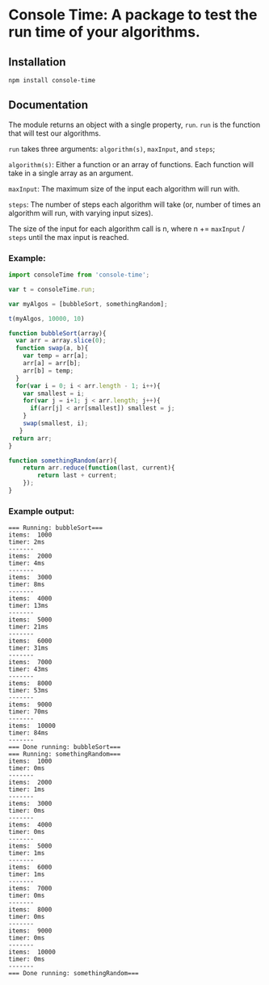 # Console Time: A package to test the run time of your algorithms.

## Installation

```
npm install console-time
```

## Documentation



The module returns an object with a single property, `run`.  `run` is the function that will test our algorithms.

`run` takes three arguments: `algorithm(s)`, `maxInput`, and `steps`;

`algorithm(s)`: Either a function or an array of functions. Each function will take in a single array as an argument.

`maxInput`: The maximum size of the input each algorithm will run with.

`steps`: The number of steps each algorithm will take (or, number of times an algorithm will run, with varying input sizes).

The size of the input for each algorithm call is n, where n += `maxInput` / `steps` until the max input is reached.

### Example:

``` javascript
import consoleTime from 'console-time';

var t = consoleTime.run;

var myAlgos = [bubbleSort, somethingRandom];

t(myAlgos, 10000, 10)

function bubbleSort(array){
  var arr = array.slice(0);
  function swap(a, b){
    var temp = arr[a];
    arr[a] = arr[b];
    arr[b] = temp;
  }
  for(var i = 0; i < arr.length - 1; i++){
    var smallest = i;
  	for(var j = i+1; j < arr.length; j++){
      if(arr[j] < arr[smallest]) smallest = j;
    }
    swap(smallest, i);
   }
 return arr;
}

function somethingRandom(arr){
	return arr.reduce(function(last, current){
		return last + current;
	});
}
```

### Example output:

```
=== Running: bubbleSort===
items:  1000
timer: 2ms
-------
items:  2000
timer: 4ms
-------
items:  3000
timer: 8ms
-------
items:  4000
timer: 13ms
-------
items:  5000
timer: 21ms
-------
items:  6000
timer: 31ms
-------
items:  7000
timer: 43ms
-------
items:  8000
timer: 53ms
-------
items:  9000
timer: 70ms
-------
items:  10000
timer: 84ms
-------
=== Done running: bubbleSort===
=== Running: somethingRandom===
items:  1000
timer: 0ms
-------
items:  2000
timer: 1ms
-------
items:  3000
timer: 0ms
-------
items:  4000
timer: 0ms
-------
items:  5000
timer: 1ms
-------
items:  6000
timer: 1ms
-------
items:  7000
timer: 0ms
-------
items:  8000
timer: 0ms
-------
items:  9000
timer: 0ms
-------
items:  10000
timer: 0ms
-------
=== Done running: somethingRandom===
```
